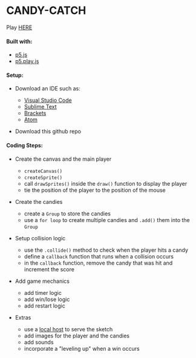 CANDY-CATCH
===========
Play [HERE](http://craigprotzel.github.io/candy-catch/)

#### Built with:
* [p5.js](http://p5js.org/)
* [p5.play.js](http://p5play.molleindustria.org/)

#### Setup:
* Download an IDE such as:
	* [Visual Studio Code](https://code.visualstudio.com/)
	* [Sublime Text](http://www.sublimetext.com/3)
	* [Brackets](http://brackets.io/)
	* [Atom](https://atom.io/)

* Download this github repo

#### Coding Steps:
* Create the canvas and the main player
	* `createCanvas()`
	* `createSprite()`
	* call `drawSprites()` inside the `draw()` function to display the player
	* tie the position of the player to the position of the mouse

* Create the candies
	* create a `Group` to store the candies
	* use a `for loop` to create multiple candies and `.add()` them into the `Group`

* Setup collision logic
	* use the `.collide()` method to check when the player hits a candy
	* define a `callback` function that runs when a collision occurs
	* in the `callback` function, remove the candy that was hit and increment the score

* Add game mechanics
	* add timer logic
	* add win/lose logic
	* add restart logic

* Extras
	* use a [local host](https://github.com/processing/p5.js/wiki/Local-server) to serve the sketch
	* add images for the player and the candies
	* add sounds
	* incorporate a "leveling up" when a win occurs
